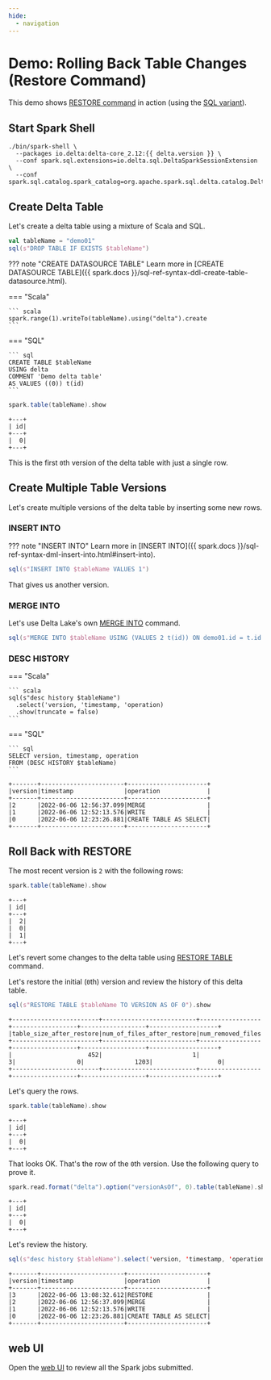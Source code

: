 ```yaml
---
hide:
  - navigation
---
```


# Demo: Rolling Back Table Changes (Restore Command)

This demo shows [RESTORE command](../commands/restore/index.md) in action (using the [SQL variant](../sql/index.md#RESTORE)).

## Start Spark Shell

```text
./bin/spark-shell \
  --packages io.delta:delta-core_2.12:{{ delta.version }} \
  --conf spark.sql.extensions=io.delta.sql.DeltaSparkSessionExtension \
  --conf spark.sql.catalog.spark_catalog=org.apache.spark.sql.delta.catalog.DeltaCatalog
```

## Create Delta Table

Let's create a delta table using a mixture of Scala and SQL.

```scala
val tableName = "demo01"
sql(s"DROP TABLE IF EXISTS $tableName")
```

??? note "CREATE DATASOURCE TABLE"
    Learn more in [CREATE DATASOURCE TABLE]({{ spark.docs }}/sql-ref-syntax-ddl-create-table-datasource.html).

=== "Scala"

    ``` scala
    spark.range(1).writeTo(tableName).using("delta").create
    ```

=== "SQL"

    ``` sql
    CREATE TABLE $tableName
    USING delta
    COMMENT 'Demo delta table'
    AS VALUES ((0)) t(id)
    ```

```scala
spark.table(tableName).show
```

```text
+---+
| id|
+---+
|  0|
+---+
```

This is the first `0`th version of the delta table with just a single row.

## Create Multiple Table Versions

Let's create multiple versions of the delta table by inserting some new rows.

### INSERT INTO

??? note "INSERT INTO"
    Learn more in [INSERT INTO]({{ spark.docs }}/sql-ref-syntax-dml-insert-into.html#insert-into).

```scala
sql(s"INSERT INTO $tableName VALUES 1")
```

That gives us another version.

### MERGE INTO

Let's use Delta Lake's own [MERGE INTO](../commands/merge/index.md) command.

```scala
sql(s"MERGE INTO $tableName USING (VALUES 2 t(id)) ON demo01.id = t.id WHEN NOT MATCHED THEN INSERT *")
```

### DESC HISTORY

=== "Scala"

    ``` scala
    sql(s"desc history $tableName")
      .select('version, 'timestamp, 'operation)
      .show(truncate = false)
    ```

=== "SQL"

    ``` sql
    SELECT version, timestamp, operation
    FROM (DESC HISTORY $tableName)
    ```

```text
+-------+-----------------------+----------------------+
|version|timestamp              |operation             |
+-------+-----------------------+----------------------+
|2      |2022-06-06 12:56:37.099|MERGE                 |
|1      |2022-06-06 12:52:13.576|WRITE                 |
|0      |2022-06-06 12:23:26.881|CREATE TABLE AS SELECT|
+-------+-----------------------+----------------------+
```

## Roll Back with RESTORE

The most recent version is `2` with the following rows:

```scala
spark.table(tableName).show
```

```text
+---+
| id|
+---+
|  2|
|  0|
|  1|
+---+
```

Let's revert some changes to the delta table using [RESTORE TABLE](../commands/restore/index.md) command.

Let's restore the initial (`0`th) version and review the history of this delta table.

```scala
sql(s"RESTORE TABLE $tableName TO VERSION AS OF 0").show
```

```text
+------------------------+--------------------------+-----------------+------------------+------------------+-------------------+
|table_size_after_restore|num_of_files_after_restore|num_removed_files|num_restored_files|removed_files_size|restored_files_size|
+------------------------+--------------------------+-----------------+------------------+------------------+-------------------+
|                     452|                         1|                3|                 0|              1203|                  0|
+------------------------+--------------------------+-----------------+------------------+------------------+-------------------+
```

Let's query the rows.

```scala
spark.table(tableName).show
```

```text
+---+
| id|
+---+
|  0|
+---+
```

That looks OK. That's the row of the `0`th version. Use the following query to prove it.

```scala
spark.read.format("delta").option("versionAsOf", 0).table(tableName).show
```

```text
+---+
| id|
+---+
|  0|
+---+
```

Let's review the history.

```scala
sql(s"desc history $tableName").select('version, 'timestamp, 'operation).show(truncate = false)
```

```text
+-------+-----------------------+----------------------+
|version|timestamp              |operation             |
+-------+-----------------------+----------------------+
|3      |2022-06-06 13:08:32.612|RESTORE               |
|2      |2022-06-06 12:56:37.099|MERGE                 |
|1      |2022-06-06 12:52:13.576|WRITE                 |
|0      |2022-06-06 12:23:26.881|CREATE TABLE AS SELECT|
+-------+-----------------------+----------------------+
```

## web UI

Open the [web UI](http://localhost:4040) to review all the Spark jobs submitted.
